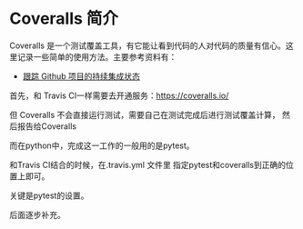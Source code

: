 # Coveralls 简介

Coveralls 是一个测试覆盖工具，有它能让看到代码的人对代码的质量有信心。这里记录一些简单的使用方法。主要参考资料有：

- [跟踪 Github 项目的持续集成状态](https://harttle.land/2016/04/30/github-ci.html)

首先，和 Travis CI一样需要去开通服务：https://coveralls.io/

但 Coveralls 不会直接运行测试，需要自己在测试完成后进行测试覆盖计算， 然后报告给Coveralls

而在python中，完成这一工作的一般用的是pytest。

和Travis CI结合的时候，在.travis.yml 文件里 指定pytest和coveralls到正确的位置上即可。

关键是pytest的设置。

后面逐步补充。